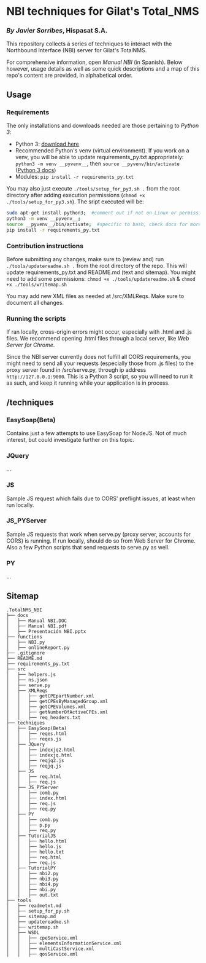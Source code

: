 NBI techniques for Gilat's Total_NMS
====================================
### *By Javier Sorribes*, Hispasat S.A.

This repository collects a series of techniques to interact with the Northbound Interface (NBI) server for Gilat's TotalNMS.

For comprehensive information, open *Manual NBI* (in Spanish). Below however, usage details as well as some quick descriptions and a map of this repo's content are provided, in alphabetical order.

Usage
-----
### Requirements
The only installations and downloads needed are those pertaining to *Python 3*:
- Python 3: [download here](https://www.python.org/downloads/)
- Recommended Python's venv (virtual environment). If you work on a venv, you will be able to update requirements_py.txt appropriately: `python3 -m venv __pyvenv__`, then `source __pyvenv/bin/activate` ([Python 3 docs](https://docs.python.org/3/library/venv.html))
- Modules: `pip install -r requirements_py.txt`

You may also just execute `./tools/setup_for_py3.sh .` from the root directory after adding execution permissions (`chmod +x ./tools/setup_for_py3.sh`). The sript executed will be:
```bash
sudo apt-get install python3;  #comment out if not on Linux or permission errors
python3 -m venv __pyvenv__;
source __pyvenv__/bin/activate;  #specific to bash, check docs for more
pip install -r requirements_py.txt
```

### Contribution instructions
Before submitting any changes, make sure to (review and) run `./tools/updatereadme.sh .` from the root directory of the repo. This will update requirements_py.txt and README.md (text and sitemap). You might need to add some permissions: `chmod +x ./tools/updatereadme.sh` & `chmod +x ./tools/writemap.sh`

You may add new XML files as needed at /src/XMLReqs. Make sure to document all changes.

### Running the scripts
If ran locally, cross-origin errors might occur, especially with .html and .js files. We recommend opening .html files through a local server, like *Web Server for Chrome*.

Since the NBI server currently does not fulfill all CORS requirements, you might need to send all your requests (especially those from .js files) to the proxy server found in /src/serve.py, through ip address `http://127.0.0.1:9000`. This is a Python 3 script, so you will need to run it as such, and keep it running while your application is in process.

/techniques
--------------
### EasySoap(Beta)
Contains just a few attempts to use EasySoap for NodeJS. Not of much interest, but could investigate further on this topic.

### JQuery
...

### JS
Sample JS request which fails due to CORS' preflight issues, at least when run locally.

### JS_PYServer
Sample JS requests that work when serve.py (proxy server, accounts for CORS) is running. If run locally, should do so from Web Server for  Chrome.
Also a few Python scripts that send requests to serve.py as well.

### PY
...
 
Sitemap
-------

```
.TotalNMS_NBI
├── docs
│   ├── Manual NBI.DOC
│   ├── Manual NBI.pdf
│   ├── Presentación NBI.pptx
├── functions
│   ├── NBI.py
│   ├── onlineReport.py
├── .gitignore
├── README.md
├── requirements_py.txt
├── src
│   ├── helpers.js
│   ├── ns.json
│   ├── serve.py
│   ├── XMLReqs
│   │   ├── getCPEpartNumber.xml
│   │   ├── getCPEsByManagedGroup.xml
│   │   ├── getCPEVolumes.xml
│   │   ├── getNumberOfActiveCPEs.xml
│   │   ├── req_headers.txt
├── techniques
│   ├── EasySoap(Beta)
│   │   ├── reqes.html
│   │   ├── reqes.js
│   ├── JQuery
│   │   ├── indexjq2.html
│   │   ├── indexjq.html
│   │   ├── reqjq2.js
│   │   ├── reqjq.js
│   ├── JS
│   │   ├── req.html
│   │   ├── req.js
│   ├── JS_PYServer
│   │   ├── comb.py
│   │   ├── index.html
│   │   ├── req.js
│   │   ├── req.py
│   ├── PY
│   │   ├── comb.py
│   │   ├── p.py
│   │   ├── req.py
│   ├── TutorialJS
│   │   ├── hello.html
│   │   ├── hello.js
│   │   ├── hello.txt
│   │   ├── req.html
│   │   ├── req.js
│   ├── TutorialPY
│   │   ├── nbi2.py
│   │   ├── nbi3.py
│   │   ├── nbi4.py
│   │   ├── nbi.py
│   │   ├── out.txt
├── tools
│   ├── readmetxt.md
│   ├── setup_for_py.sh
│   ├── sitemap.md
│   ├── updatereadme.sh
│   ├── writemap.sh
│   ├── WSDL
│   │   ├── cpeService.xml
│   │   ├── elementsInformationService.xml
│   │   ├── multiCastService.xml
│   │   ├── qosService.xml
```
